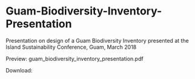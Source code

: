 # Guam-Biodiversity-Inventory-Presentation
Presentation on design of a Guam Biodiversity Inventory presented at the Island Sustainability Conference, Guam, March 2018

Preview: guam_biodiversity_inventory_presentation.pdf

Download: 
